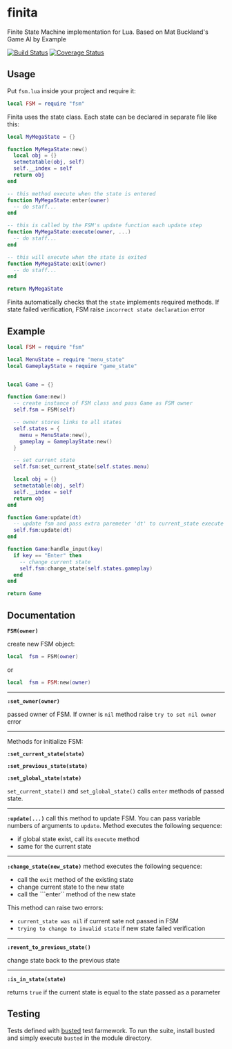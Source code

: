 # finita

Finite State Machine implementation for Lua. Based on Mat Buckland's Game AI by Example

[![Build Status](https://travis-ci.org/NickFlexer/finita.svg?branch=master)](https://travis-ci.org/NickFlexer/finita) [![Coverage Status](https://coveralls.io/repos/github/NickFlexer/finita/badge.svg?branch=master)](https://coveralls.io/github/NickFlexer/finita?branch=master)

## Usage

Put ```fsm.lua``` inside your project and require it:

```lua
local FSM = require "fsm"
```

Finita uses the state class. Each state can be declared in separate file like this:

```lua
local MyMegaState = {}

function MyMegaState:new()
  local obj = {}
  setmetatable(obj, self)
  self.__index = self
  return obj
end

-- this method execute when the state is entered
function MyMegaState:enter(owner)
  -- do staff...
end

-- this is called by the FSM's update function each update step
function MyMegaState:execute(owner, ...)
  -- do staff...
end

-- this will execute when the state is exited
function MyMegaState:exit(owner)
  -- do staff...
end

return MyMegaState
```

Finita automatically checks that the ```state``` implements required methods. If state failed verification, FSM raise ```incorrect state declaration``` error

## Example

```lua
local FSM = require "fsm"

local MenuState = require "menu_state"
local GameplayState = require "game_state"


local Game = {}

function Game:new()
  -- create instance of FSM class and pass Game as FSM owner
  self.fsm = FSM(self)

  -- owner stores links to all states
  self.states = {
	menu = MenuState:new(),
	gameplay = GameplayState:new()
  }

  -- set current state
  self.fsm:set_current_state(self.states.menu)

  local obj = {}
  setmetatable(obj, self)
  self.__index = self
  return obj
end

function Game:update(dt)
  -- update fsm and pass extra paremeter 'dt' to current_state execute method
  self.fsm:update(dt)
end

function Game:handle_input(key)
  if key == "Enter" then
    -- change current state
    self.fsm:change_state(self.states.gameplay)
  end
end

return Game
```

## Documentation

**```FSM(owner)```**

create new FSM object:

```lua
local  fsm = FSM(owner)
```

or

```lua
local  fsm = FSM:new(owner)
```

---

**```:set_owner(owner)```**

passed owner of FSM. If owner is ```nil``` method raise ```try to set nil owner``` error

---

Methods for initialize FSM:

**```:set_current_state(state)```**

**```:set_previous_state(state)```**

**```:set_global_state(state)```**

```set_current_state()``` and ```set_global_state()``` calls ```enter``` methods of passed state.

---

**```:update(...)```**
call this method to update FSM. You can pass variable numbers of arguments to ```update```. Method executes the following sequence:
* if global state exist, call its ```execute``` method
* same  for the current state
---

**```:change_state(new_state)```**
method executes the following sequence:
* call the ```exit``` method of the existing state
* change current state to the new state
* call the ```enter`` method of the new state

This method can raise two errors:
* ```current_state was nil``` if current sate not passed in FSM
* ```trying to change to invalid state``` if new state failed verification

---

**```:revent_to_previous_state()```**

change state back to the previous state

---

**```:is_in_state(state)```**

returns ```true``` if the current state is equal to the state passed as a parameter

## Testing

Tests defined with [busted](http://olivinelabs.com/busted/) test farmework. To run the suite, install busted and simply execute ```busted``` in the module directory.

